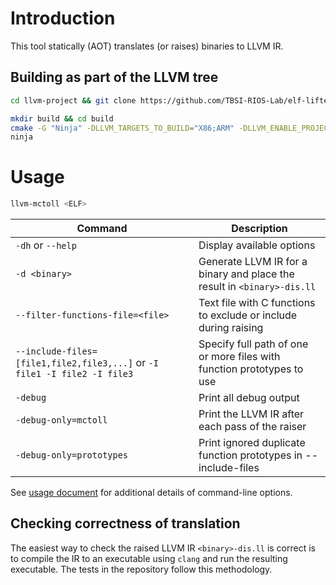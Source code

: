 # Introduction

This tool statically (AOT) translates (or raises) binaries to LLVM IR.

## Building as part of the LLVM tree

```sh
cd llvm-project && git clone https://github.com/TBSI-RIOS-Lab/elf-lifter llvm/tools/elf-lifter

mkdir build && cd build
cmake -G "Ninja" -DLLVM_TARGETS_TO_BUILD="X86;ARM" -DLLVM_ENABLE_PROJECTS="clang;lld" -DLLVM_ENABLE_ASSERTIONS=true -DCMAKE_BUILD_TYPE=Release ../llvm
ninja 
```


# Usage

```sh
llvm-mctoll <ELF>
```

| Command | Description |
| --- | --- |
| `-dh` or `--help` |  Display available options |
| `-d <binary>` | Generate LLVM IR for a binary and place the result in `<binary>-dis.ll` |
| `--filter-functions-file=<file>` | Text file with C functions to exclude or include during raising |
| `--include-files=[file1,file2,file3,...]` or  `-I file1 -I file2 -I file3` | Specify full path of one or more files with function prototypes to use|
| `-debug` | Print all debug output |
| `-debug-only=mctoll` | Print the LLVM IR after each pass of the raiser |
| `-debug-only=prototypes` | Print ignored duplicate function prototypes in --include-files |


See [usage document](./doc/Usage.md) for additional details of command-line options.

## Checking correctness of translation

The easiest way to check the raised LLVM IR `<binary>-dis.ll` is correct is to compile the IR to an executable using `clang` and run the resulting executable. The tests in the repository follow this methodology. 

